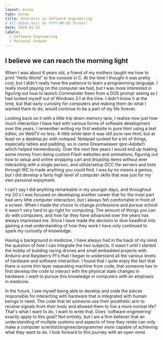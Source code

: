 ```yaml
---
layout: essay
type: essay
title: Interests in software engineering
# All dates must be YYYY-MM-DD format!
date: 2020-01-22
labels:
  - Software Engineering
  - Personal Growth
---
```


## I believe we can reach the morning light

When I was about 6 years old, a friend of my mothers taught me how to print "Hello World" to the console in C. At the time I thought it was pretty cool, but I didn't really have the patience to learn a programming language. I really loved playing on the computer we had, but I was more interested in figuring out how to launch Commander Keen from a DOS prompt seeing as I had locked myself out of Windows 3.1 at the time. I didn't know it at the time, but that early curiosity for computers and making them do what I wanted them to do, would continue to be a part of my life forever.

Looking back on it with a little trip down memory lane, I realize now just how much interaction I have had with various forms of software development over the years. I remember writing my first website in pure html using a text editor, on WebTV no less. A little while later it was still pure raw html, but at least on a desktop pc with notepad. Notepad sucked for a lot of things, especially tables and padding, so in came Dreamweaver (*pre-Adobe!*) which helped tremendously. Over the next few years I would end up making some money from doing custom Flash websites and animations, figuring out how to setup and online shopping cart and dropship items without ever interacting with a single person, and utilize/setup DCC file servers and bots through IRC to trade anything you could find. I was by no means a genius, but I did develop a fairly high level of computer skills that was just for my own personal enjoyment.

I can't say I did anything remarkable in my younger days, and throughout my 20's I was focused on developing another career that for the most part had very little computer interaction, but I always felt comfortable in front of a screen. When I made the choice to change professions and pursue school it wasn't very hard to go right for computing. The amount of things you can do with computers, and how far they have advanced over the years has always impressed me. Since I have made the decision to dive headfirst into gaining a real understanding of how they work I have only continued to spark my curiosity of knowledge.

Having a background in medicine, I have always had in the back of my mind the question of how I can integrate the two subjects. It wasn't until I started the hobby of building racing drones and small embedded projects with Arduino and Raspberry PI's that I began to understand all the various levels of hardware and software interaction. I found that I quite enjoy the fact that there is some thin layer separating machine from code, that someone has to first develop the code to interact with the physical state changes in hardware. I want to pursue this knowledge in computers with an emphasis in medicine. 

In the future, I see myself being able to develop and code the pieces responsible for interacting with hardware that is integrated with human beings in need. The code that let someone use their prosthetic arm to receive signals from their body and allowed them to live a more normal life? That's what I want to do, I want to write that. Does 'software engineering' exactly apply to this goal? Not entirely, but I am a firm believer that an understanding of multiple systems and aspects of how they relate can only make a computer scientist/engineer/programmer *more* capable of achieving what they want to do. I look forward to this journey with an open mind.
